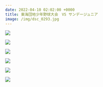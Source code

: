 ```yaml
---
date: 2022-04-10 02:02:00 +0000
title: 東海団地少年野球大会　VS サンデージュニア
image: /img/dsc_0293.jpg
---
```

![](/img/dsc_0216.jpg)

![](/img/dsc_0240.jpg)

![](/img/dsc_0242.jpg)

![](/img/dsc_0254.jpg)

![](/img/dsc_0262.jpg)

![](/img/dsc_0307.jpg)
